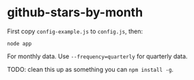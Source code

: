 # github-stars-by-month

First copy `config-example.js` to `config.js`, then:

```
node app 
```

For monthly data. Use `--frequency=quarterly` for quarterly data.

TODO: clean this up as something you can `npm install -g`.
